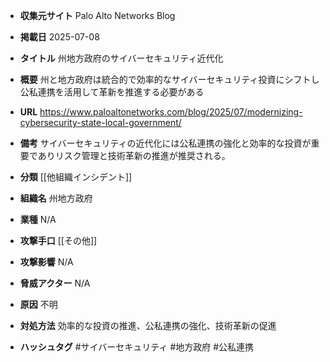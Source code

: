 - **収集元サイト**
Palo Alto Networks Blog

- **掲載日**
2025-07-08

- **タイトル**
州地方政府のサイバーセキュリティ近代化

- **概要**
州と地方政府は統合的で効率的なサイバーセキュリティ投資にシフトし公私連携を活用して革新を推進する必要がある

- **URL**
https://www.paloaltonetworks.com/blog/2025/07/modernizing-cybersecurity-state-local-government/

- **備考**
サイバーセキュリティの近代化には公私連携の強化と効率的な投資が重要でありリスク管理と技術革新の推進が推奨される。

- **分類**
[[他組織インシデント]]

- **組織名**
州地方政府

- **業種**
N/A

- **攻撃手口**
[[その他]]

- **攻撃影響**
N/A

- **脅威アクター**
N/A

- **原因**
不明

- **対処方法**
効率的な投資の推進、公私連携の強化、技術革新の促進

- **ハッシュタグ**
#サイバーセキュリティ #地方政府 #公私連携
